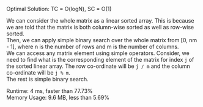 Optimal Solution: TC = O(logN), SC = O(1)

We can consider the whole matrix as a linear sorted array. This is because we are told that the matrix is both column-wise sorted as well as row-wise sorted. <br>
Then, we can apply simple binary search over the whole matrix from [0, nm - 1], where n is the number of rows and m is the number of columns. <br>
We can access any matrix element using simple operators. Consider, we need to find what is the corresponding element of the matrix for index `j` of the sorted linear array. The row co-ordinate will be `j / m` and the column co-ordinate will be `j % m`. <br>
The rest is simple binary search. <br>

Runtime: 4 ms, faster than 77.73%<br>
Memory Usage: 9.6 MB, less than 5.69%<br>